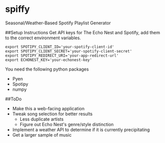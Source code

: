 # spiffy
Seasonal/Weather-Based Spotify Playlist Generator

##Setup Instructions
Get API keys for The Echo Nest and Spotify, add them to the correct environment variables.
```
export SPOTIPY_CLIENT_ID='your-spotify-client-id'
export SPOTIPY_CLIENT_SECRET='your-spotify-client-secret'
export SPOTIPY_REDIRECT_URI='your-app-redirect-url'
export ECHONEST_KEY='your-echonest-key'
```

You need the following python packages
* Pyen
* Spotipy
* numpy

##ToDo
* Make this a web-facing application
* Tweak song selection for better results
  * Less duplicate artists
  * Figure out Echo Nest's genre/style distinction
* Implement a weather API to determine if it is currently precipitating
* Get a larger sample of music
